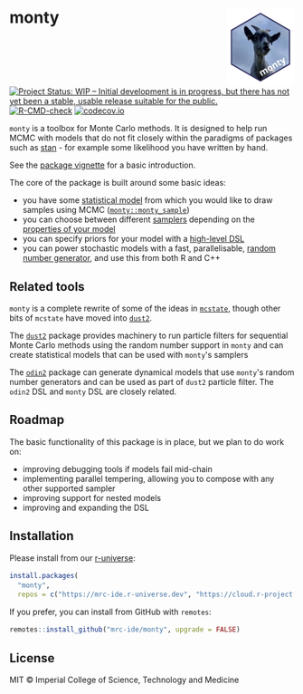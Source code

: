 # monty <a href="https://mrc-ide.github.io/monty/"><img src="man/figures/logo.png" align="right" height="139" alt="monty website" /></a>

<!-- badges: start -->
[![Project Status: WIP – Initial development is in progress, but there has not yet been a stable, usable release suitable for the public.](https://www.repostatus.org/badges/latest/wip.svg)](https://www.repostatus.org/#wip)
[![R-CMD-check](https://github.com/mrc-ide/monty/actions/workflows/R-CMD-check.yaml/badge.svg?branch=main)](https://github.com/mrc-ide/monty/actions/workflows/R-CMD-check.yaml)
[![codecov.io](https://codecov.io/github/mrc-ide/monty/coverage.svg?branch=main)](https://codecov.io/github/mrc-ide/monty?branch=main)
<!-- badges: end -->

`monty` is a toolbox for Monte Carlo methods.  It is designed to help run MCMC with models that do not fit closely within the paradigms of packages such as [stan](https://mc-stan.org/) - for example some likelihood you have written by hand.

See the [package vignette](https://mrc-ide.github.io/monty/articles/monty.html) for a basic introduction.

The core of the package is built around some basic ideas:

* you have some [statistical model](https://mrc-ide.github.io/monty/reference/monty_model.html) from which you would like to draw samples using MCMC ([`monty::monty_sample`](https://mrc-ide.github.io/monty/reference/monty_sample.html))
* you can choose between different [samplers](https://mrc-ide.github.io/monty/articles/samplers.html) depending on the [properties of your model](https://mrc-ide.github.io/monty/reference/monty_model_properties.html)
* you can specify priors for your model with a [high-level DSL](https://mrc-ide.github.io/monty/articles/dsl.html)
* you can power stochastic models with a fast, parallelisable, [random number generator](https://mrc-ide.github.io/monty/reference/monty_rng.html), and use this from both R and C++

## Related tools

`monty` is a complete rewrite of some of the ideas in [`mcstate`](https://mrc-ide.github.io/mcstate/), though other bits of `mcstate` have moved into [`dust2`](https://mrc-ide.github.io/dust2/).

The [`dust2`](https://mrc-ide.github.io/dust2/) package provides machinery to run particle filters for sequential Monte Carlo methods using the random number support in `monty` and can create statistical models that can be used with `monty`'s samplers

The [`odin2`](https://mrc-ide.github.io/odin2/) package can generate dynamical models that use `monty`'s random number generators and can be used as part of `dust2` particle filter.  The `odin2` DSL and `monty` DSL are closely related.

## Roadmap

The basic functionality of this package is in place, but we plan to do work on:

* improving debugging tools if models fail mid-chain
* implementing parallel tempering, allowing you to compose with any other supported sampler
* improving support for nested models
* improving and expanding the DSL

## Installation

Please install from our [r-universe](https://mrc-ide.r-universe.dev/):

```r
install.packages(
  "monty",
  repos = c("https://mrc-ide.r-universe.dev", "https://cloud.r-project.org"))
```

If you prefer, you can install from GitHub with `remotes`:

```r
remotes::install_github("mrc-ide/monty", upgrade = FALSE)
```

## License

MIT © Imperial College of Science, Technology and Medicine

